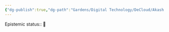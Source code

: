 ```yaml
---
{"dg-publish":true,"dg-path":"Gardens/Digital Technology/DeCloud/Akash network.md","permalink":"/gardens/digital-technology/de-cloud/akash-network/"}
---
```


Epistemic status:: 🌱